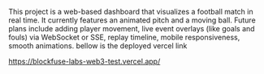 This project is a web-based dashboard that visualizes a football match in real time. It currently features an animated pitch and a moving ball. Future plans include adding player movement, live event overlays (like goals and fouls) via WebSocket or SSE, replay timeline, mobile responsiveness, smooth animations. 
bellow is the deployed vercel link

https://blockfuse-labs-web3-test.vercel.app/
